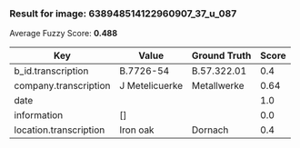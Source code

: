 ### Result for image: 638948514122960907_37_u_087
Average Fuzzy Score: **0.488**
<small>

| Key | Value | Ground Truth | Score |
| --- | --- | --- | --- |
| b_id.transcription | B.7726-54 | B.57.322.01 | 0.4 |
| company.transcription | J Metelicuerke | Metallwerke | 0.64 |
| date |  |  | 1.0 |
| information | [] |  | 0.0 |
| location.transcription | Iron oak | Dornach | 0.4 |

</small>
